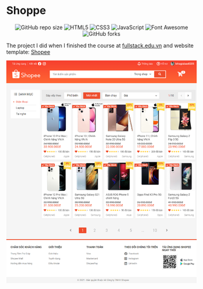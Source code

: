 **<h1>Shoppe</h1>**

<div align="center">

![GitHub repo size](https://img.shields.io/github/repo-size/LeHaGiaBao/Shopee?style=for-the-badge)
![HTML5](https://img.shields.io/badge/html5-%23E34F26.svg?style=for-the-badge&logo=html5&logoColor=white)
![CSS3](https://img.shields.io/badge/css3-%231572B6.svg?style=for-the-badge&logo=css3&logoColor=white)
![JavaScript](https://img.shields.io/badge/JavaScript-F7DF1E?style=for-the-badge&logo=javascript&logoColor=black)
![Font Awesome](https://img.shields.io/badge/Font_Awesome-339AF0?style=for-the-badge&logo=fontawesome&logoColor=white)
![GitHub forks](https://img.shields.io/github/forks/LeHaGiaBao/Shopee?style=for-the-badge)

</div>

The project I did when I finished the course at <a href="https://fullstack.edu.vn/">fullstack.edu.vn</a>
and website template: <a href="https://shopee.vn/">Shopee</a>

![shopee](/review.png)
